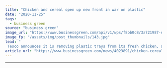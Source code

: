 ```yaml
---
title: "Chicken and cereal open up new front in war on plastic"
date: "2020-11-25"
tags: 
  - business green
source: "business green"
image_url: "https://www.businessgreen.com/api/v1/wps/f8bb0c8/3a721987-dece-47aa-8bef-c07c894a5227/2/New-chicken-packaging-185x114.jpg"
image_fp: "/assets/img/post_thumbnails/143.jpg"
lead: "
 Tesco announces it is removing plastic trays from its fresh chicken, as Aldi unveils fully recyclable cereal packaging ..."
article_url: "https://www.businessgreen.com/news/4023891/chicken-cereal-open-war-plastic"
---
```


---
